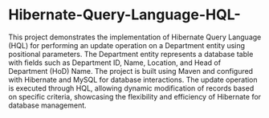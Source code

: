 # Hibernate-Query-Language-HQL-
This project demonstrates the implementation of Hibernate Query Language (HQL) for performing an update operation on a Department entity using positional parameters. The Department entity represents a database table with fields such as Department ID, Name, Location, and Head of Department (HoD) Name. The project is built using Maven and configured with Hibernate and MySQL for database interactions. The update operation is executed through HQL, allowing dynamic modification of records based on specific criteria, showcasing the flexibility and efficiency of Hibernate for database management.






